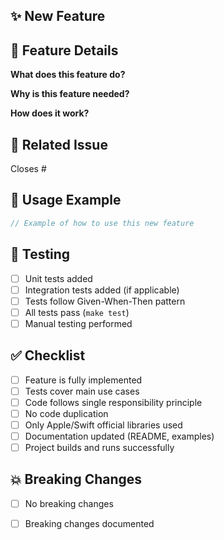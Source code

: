 ## ✨ New Feature

<!-- Provide a clear description of the new feature -->

## 🎯 Feature Details

**What does this feature do?**
<!-- Describe the functionality -->

**Why is this feature needed?**
<!-- Explain the motivation or use case -->

**How does it work?**
<!-- Brief explanation of the implementation -->

## 🔗 Related Issue

Closes #

## 📝 Usage Example

```swift
// Example of how to use this new feature
```

## 🧪 Testing

- [ ] Unit tests added
- [ ] Integration tests added (if applicable)
- [ ] Tests follow Given-When-Then pattern
- [ ] All tests pass (`make test`)
- [ ] Manual testing performed

## ✅ Checklist

- [ ] Feature is fully implemented
- [ ] Tests cover main use cases
- [ ] Code follows single responsibility principle
- [ ] No code duplication
- [ ] Only Apple/Swift official libraries used
- [ ] Documentation updated (README, examples)
- [ ] Project builds and runs successfully

## 💥 Breaking Changes

<!-- If this introduces breaking changes, describe them here. Otherwise, remove this section -->

- [ ] No breaking changes
- [ ] Breaking changes documented

